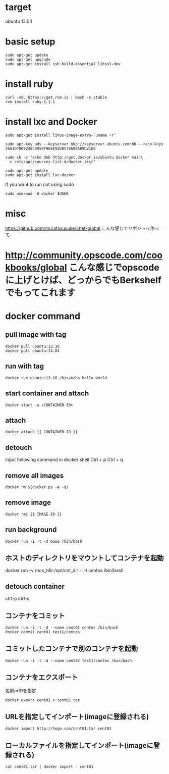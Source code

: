 target
====
ubuntu 13.04

basic setup
====

    sudo apt-get update
    sudo apt-get upgrade
    sudo apt-get install ssh build-essential libssl-dev


install ruby
====

    curl -sSL https://get.rvm.io | bash -s stable
    rvm install ruby-2.1.1


install lxc and Docker
====

    sudo apt-get install linux-image-extra-`uname -r`

    sudo apt-key adv --keyserver hkp://keyserver.ubuntu.com:80 --recv-keys 36A1D7869245C8950F966E92D8576A8BA88D21E9

    sudo sh -c "echo deb http://get.docker.io/ubuntu docker main\
      > /etc/apt/sources.list.d/docker.list"

    sudo apt-get update
    sudo apt-get install lxc-docker

If you want to run not using sudo

    sudo usermod -G docker $USER


misc
=====
https://github.com/muratayusuke/chef-global
こんな感じでリポジトリ作って、

http://community.opscode.com/cookbooks/global
こんな感じでopscodeに上げとけば、どっからでもBerkshelfでもってこれます
=======
docker command
====

pull image with tag
----

    docker pull ubuntu:13.10
    docker pull ubuntu:14.04


run with tag
----

    docker run ubuntu:13.10 /bin/echo hello world


start container and attach
----

    docker start -a <CONTAINER-ID>


attach
----

    docker attach {{ CONTAINER-ID }}


detouch
----

input following command in docker shell
Ctrl + p Ctrl + q


remove all images
----

    docker rm $(docker ps -a -q)


remove image
----

    docker rmi {{ IMAGE-ID }}


run background
----

    docker run -i -t -d base /bin/bash


ホストのディレクトリをマウントしてコンテナを起動
----
docker run -v /hos_tdir:/opt/cnt_dir -i -t  centos /bin/bash


detouch container
----
ctrl-p ctrl-q


コンテナをコミット
----

    docker run -i -t -d --name cent01 centos /bin/bash
    docker commit cent01 test1/centos


コミットしたコンテナで別のコンテナを起動
----

    docker run -i -t -d --name cent02 test1/centos /bin/bash


コンテナをエクスポート
----

名前orIDを指定

    docker export cent01 > cent01.tar


URLを指定してインポート(imageに登録される)
----

    docker import http://hoge.com/cent01.tar cent01


ローカルファイルを指定してインポート(imageに登録される)
----

    cat cent01.tar | docker import - cent01

